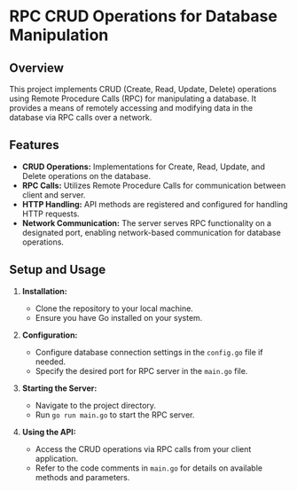 # RPC CRUD Operations for Database Manipulation

## Overview
This project implements CRUD (Create, Read, Update, Delete) operations using Remote Procedure Calls (RPC) for manipulating a database. It provides a means of remotely accessing and modifying data in the database via RPC calls over a network.

## Features
- **CRUD Operations:** Implementations for Create, Read, Update, and Delete operations on the database.
- **RPC Calls:** Utilizes Remote Procedure Calls for communication between client and server.
- **HTTP Handling:** API methods are registered and configured for handling HTTP requests.
- **Network Communication:** The server serves RPC functionality on a designated port, enabling network-based communication for database operations.

## Setup and Usage
1. **Installation:**
   - Clone the repository to your local machine.
   - Ensure you have Go installed on your system.

2. **Configuration:**
   - Configure database connection settings in the `config.go` file if needed.
   - Specify the desired port for RPC server in the `main.go` file.

3. **Starting the Server:**
   - Navigate to the project directory.
   - Run `go run main.go` to start the RPC server.

4. **Using the API:**
   - Access the CRUD operations via RPC calls from your client application.
   - Refer to the code comments in `main.go` for details on available methods and parameters.

